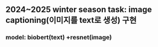 ## 2024~2025 winter season task: image captioning(이미지를 text로 생성) 구현
### model: biobert(text) +resnet(image)

